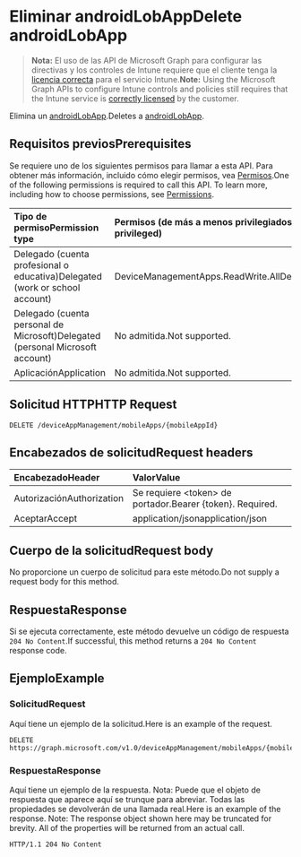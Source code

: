 # <a name="delete-androidlobapp"></a><span data-ttu-id="e86a5-101">Eliminar androidLobApp</span><span class="sxs-lookup"><span data-stu-id="e86a5-101">Delete androidLobApp</span></span>

> <span data-ttu-id="e86a5-102">**Nota:** El uso de las API de Microsoft Graph para configurar las directivas y los controles de Intune requiere que el cliente tenga la [licencia correcta](https://go.microsoft.com/fwlink/?linkid=839381) para el servicio Intune.</span><span class="sxs-lookup"><span data-stu-id="e86a5-102">**Note:** Using the Microsoft Graph APIs to configure Intune controls and policies still requires that the Intune service is [correctly licensed](https://go.microsoft.com/fwlink/?linkid=839381) by the customer.</span></span>

<span data-ttu-id="e86a5-103">Elimina un [androidLobApp](../resources/intune_apps_androidlobapp.md).</span><span class="sxs-lookup"><span data-stu-id="e86a5-103">Deletes a [androidLobApp](../resources/intune_apps_androidlobapp.md).</span></span>
## <a name="prerequisites"></a><span data-ttu-id="e86a5-104">Requisitos previos</span><span class="sxs-lookup"><span data-stu-id="e86a5-104">Prerequisites</span></span>
<span data-ttu-id="e86a5-p101">Se requiere uno de los siguientes permisos para llamar a esta API. Para obtener más información, incluido cómo elegir permisos, vea [Permisos](../../../concepts/permissions_reference.md).</span><span class="sxs-lookup"><span data-stu-id="e86a5-p101">One of the following permissions is required to call this API. To learn more, including how to choose permissions, see [Permissions](../../../concepts/permissions_reference.md).</span></span>

|<span data-ttu-id="e86a5-107">Tipo de permiso</span><span class="sxs-lookup"><span data-stu-id="e86a5-107">Permission type</span></span>|<span data-ttu-id="e86a5-108">Permisos (de más a menos privilegiados)</span><span class="sxs-lookup"><span data-stu-id="e86a5-108">Permissions (from least to most privileged)</span></span>|
|:---|:---|
|<span data-ttu-id="e86a5-109">Delegado (cuenta profesional o educativa)</span><span class="sxs-lookup"><span data-stu-id="e86a5-109">Delegated (work or school account)</span></span>|<span data-ttu-id="e86a5-110">DeviceManagementApps.ReadWrite.All</span><span class="sxs-lookup"><span data-stu-id="e86a5-110">DeviceManagementApps.ReadWrite.All</span></span>|
|<span data-ttu-id="e86a5-111">Delegado (cuenta personal de Microsoft)</span><span class="sxs-lookup"><span data-stu-id="e86a5-111">Delegated (personal Microsoft account)</span></span>|<span data-ttu-id="e86a5-112">No admitida.</span><span class="sxs-lookup"><span data-stu-id="e86a5-112">Not supported.</span></span>|
|<span data-ttu-id="e86a5-113">Aplicación</span><span class="sxs-lookup"><span data-stu-id="e86a5-113">Application</span></span>|<span data-ttu-id="e86a5-114">No admitida.</span><span class="sxs-lookup"><span data-stu-id="e86a5-114">Not supported.</span></span>|

## <a name="http-request"></a><span data-ttu-id="e86a5-115">Solicitud HTTP</span><span class="sxs-lookup"><span data-stu-id="e86a5-115">HTTP Request</span></span>
<!-- {
  "blockType": "ignored"
}
-->
``` http
DELETE /deviceAppManagement/mobileApps/{mobileAppId}
```

## <a name="request-headers"></a><span data-ttu-id="e86a5-116">Encabezados de solicitud</span><span class="sxs-lookup"><span data-stu-id="e86a5-116">Request headers</span></span>
|<span data-ttu-id="e86a5-117">Encabezado</span><span class="sxs-lookup"><span data-stu-id="e86a5-117">Header</span></span>|<span data-ttu-id="e86a5-118">Valor</span><span class="sxs-lookup"><span data-stu-id="e86a5-118">Value</span></span>|
|:---|:---|
|<span data-ttu-id="e86a5-119">Autorización</span><span class="sxs-lookup"><span data-stu-id="e86a5-119">Authorization</span></span>|<span data-ttu-id="e86a5-120">Se requiere &lt;token&gt; de portador.</span><span class="sxs-lookup"><span data-stu-id="e86a5-120">Bearer {token}. Required.</span></span>|
|<span data-ttu-id="e86a5-121">Aceptar</span><span class="sxs-lookup"><span data-stu-id="e86a5-121">Accept</span></span>|<span data-ttu-id="e86a5-122">application/json</span><span class="sxs-lookup"><span data-stu-id="e86a5-122">application/json</span></span>|

## <a name="request-body"></a><span data-ttu-id="e86a5-123">Cuerpo de la solicitud</span><span class="sxs-lookup"><span data-stu-id="e86a5-123">Request body</span></span>
<span data-ttu-id="e86a5-124">No proporcione un cuerpo de solicitud para este método.</span><span class="sxs-lookup"><span data-stu-id="e86a5-124">Do not supply a request body for this method.</span></span>

## <a name="response"></a><span data-ttu-id="e86a5-125">Respuesta</span><span class="sxs-lookup"><span data-stu-id="e86a5-125">Response</span></span>
<span data-ttu-id="e86a5-126">Si se ejecuta correctamente, este método devuelve un código de respuesta `204 No Content`.</span><span class="sxs-lookup"><span data-stu-id="e86a5-126">If successful, this method returns a `204 No Content` response code.</span></span>

## <a name="example"></a><span data-ttu-id="e86a5-127">Ejemplo</span><span class="sxs-lookup"><span data-stu-id="e86a5-127">Example</span></span>
### <a name="request"></a><span data-ttu-id="e86a5-128">Solicitud</span><span class="sxs-lookup"><span data-stu-id="e86a5-128">Request</span></span>
<span data-ttu-id="e86a5-129">Aquí tiene un ejemplo de la solicitud.</span><span class="sxs-lookup"><span data-stu-id="e86a5-129">Here is an example of the request.</span></span>
``` http
DELETE https://graph.microsoft.com/v1.0/deviceAppManagement/mobileApps/{mobileAppId}
```

### <a name="response"></a><span data-ttu-id="e86a5-130">Respuesta</span><span class="sxs-lookup"><span data-stu-id="e86a5-130">Response</span></span>
<span data-ttu-id="e86a5-p102">Aquí tiene un ejemplo de la respuesta. Nota: Puede que el objeto de respuesta que aparece aquí se trunque para abreviar. Todas las propiedades se devolverán de una llamada real.</span><span class="sxs-lookup"><span data-stu-id="e86a5-p102">Here is an example of the response. Note: The response object shown here may be truncated for brevity. All of the properties will be returned from an actual call.</span></span>
``` http
HTTP/1.1 204 No Content
```



